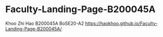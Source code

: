 # Faculty-Landing-Page-B200045A

Khoo Zhi Hao B200045A BoSE20-A2
https://haokhoo.github.io/Faculty-Landing-Page-B200045A/
